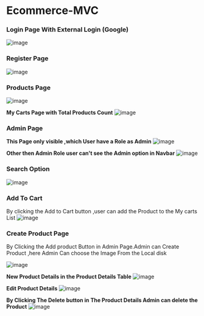 # Ecommerce-MVC

### Login Page With External Login (Google)

![image](https://user-images.githubusercontent.com/58617465/121777367-4c045600-cbaf-11eb-954b-011edd5a41ac.png)

### Register Page
![image](https://user-images.githubusercontent.com/58617465/121777680-fb8df800-cbb0-11eb-9881-4fc903252108.png)


### Products Page
![image](https://user-images.githubusercontent.com/58617465/121777439-ab626600-cbaf-11eb-84cd-b6f1bf049649.png)

**My Carts Page with Total Products Count**
![image](https://user-images.githubusercontent.com/58617465/121777431-9dace080-cbaf-11eb-83c1-49d9fad00525.png)

### Admin Page
**This Page only visible ,which User have a Role as Admin**
![image](https://user-images.githubusercontent.com/58617465/121777454-d1880600-cbaf-11eb-9398-fa955f0c9ef6.png)

**Other then Admin Role user can't see the Admin option in Navbar**
![image](https://user-images.githubusercontent.com/58617465/121777735-43ad1a80-cbb1-11eb-924f-e8f38fb2474c.png)

### Search Option
![image](https://user-images.githubusercontent.com/58617465/121777758-56275400-cbb1-11eb-8c25-d630e070ab3f.png)

### Add To Cart
By clicking the Add to Cart button ,user can add the Product to the My carts List
![image](https://user-images.githubusercontent.com/58617465/121777785-748d4f80-cbb1-11eb-81b0-3426c7e335fb.png)


### Create Product Page
By Clicking the Add product Button in Admin Page.Admin can
Create Product ,here Admin Can choose the Image From the Local disk

![image](https://user-images.githubusercontent.com/58617465/121777508-1ca21900-cbb0-11eb-8349-00886509742e.png)

**New Product Details in the Product Details Table**
![image](https://user-images.githubusercontent.com/58617465/121777561-6f7bd080-cbb0-11eb-86e6-e906a763259e.png)

**Edit Product Details**
![image](https://user-images.githubusercontent.com/58617465/121777606-9cc87e80-cbb0-11eb-8c3c-b237a8c77ce5.png)

**By Clicking The Delete button in The Product Details Admin can delete the Product**
![image](https://user-images.githubusercontent.com/58617465/121777647-ce414a00-cbb0-11eb-81ac-393224809716.png)
 





